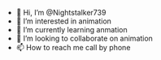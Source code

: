 - 👋 Hi, I’m @Nightstalker739
- 👀 I’m interested in animation
- 🌱 I’m currently learning anmation
- 💞️ I’m looking to collaborate on animation
- 📫 How to reach me call by phone

<!---
Nightstalker739/Nightstalker739 is a ✨ special ✨ repository because its `README.md` (this file) appears on your GitHub profile.
You can click the Preview link to take a look at your changes.
--->
